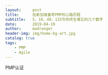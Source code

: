 ```yaml
---
layout:     post
title:      在新加坡备考PMP的心路历程
subtitle:   5，10，49，132令你终生难忘的几个数字
date:       2019-04-19
author:     madranger
header-img: img/home-bg-art.jpg
catalog: true
tags:
    - PMP
    - Agile
---
```


PMP认证
